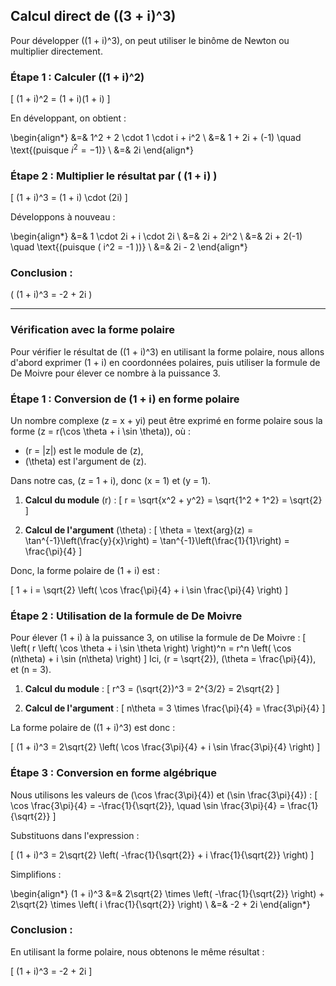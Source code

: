 ## Calcul direct de \((3 + i)^3\)


Pour développer \((1 + i)^3\), on peut utiliser le binôme de Newton ou multiplier directement.

### Étape 1 : Calculer \((1 + i)^2\)

\[
(1 + i)^2 = (1 + i)(1 + i)
\]

En développant, on obtient :

\begin{align*}
&=& 1^2 + 2 \cdot 1 \cdot i + i^2 \\
&=& 1 + 2i + (-1) \quad \text{(puisque $i^2 = -1)$} \\
&=& 2i
\end{align*}


### Étape 2 : Multiplier le résultat par \( (1 + i) \)

\[
(1 + i)^3 = (1 + i) \cdot (2i)
\]

Développons à nouveau :

\begin{align*}
&=& 1 \cdot 2i + i \cdot 2i \\
&=& 2i + 2i^2 \\
&=& 2i + 2(-1) \quad \text{(puisque \( i^2 = -1 \))} \\
&=& 2i - 2
\end{align*}

### Conclusion :

\(
(1 + i)^3 = -2 + 2i
\)

---

### Vérification avec la forme polaire


Pour vérifier le résultat de \((1 + i)^3\) en utilisant la forme polaire, nous allons d'abord exprimer \(1 + i\) en coordonnées polaires, puis utiliser la formule de De Moivre pour élever ce nombre à la puissance 3.

### Étape 1 : Conversion de \(1 + i\) en forme polaire

Un nombre complexe \(z = x + yi\) peut être exprimé en forme polaire sous la forme \(z = r(\cos \theta + i \sin \theta)\), où :
- \(r = |z|\) est le module de \(z\),
- \(\theta\) est l'argument de \(z\).

Dans notre cas, \(z = 1 + i\), donc \(x = 1\) et \(y = 1\).

1. **Calcul du module** \(r\) :
\[
r = \sqrt{x^2 + y^2} = \sqrt{1^2 + 1^2} = \sqrt{2}
\]

2. **Calcul de l'argument** \(\theta\) :
\[
\theta = \text{arg}(z) = \tan^{-1}\left(\frac{y}{x}\right) = \tan^{-1}\left(\frac{1}{1}\right) = \frac{\pi}{4}
\]

Donc, la forme polaire de \(1 + i\) est :

\[
1 + i = \sqrt{2} \left( \cos \frac{\pi}{4} + i \sin \frac{\pi}{4} \right)
\]

### Étape 2 : Utilisation de la formule de De Moivre

Pour élever \(1 + i\) à la puissance 3, on utilise la formule de De Moivre :
\[
\left( r \left( \cos \theta + i \sin \theta \right) \right)^n = r^n \left( \cos (n\theta) + i \sin (n\theta) \right)
\]
Ici, \(r = \sqrt{2}\), \(\theta = \frac{\pi}{4}\), et \(n = 3\).

1. **Calcul du module** :
\[
r^3 = (\sqrt{2})^3 = 2^{3/2} = 2\sqrt{2}
\]

2. **Calcul de l'argument** :
\[
n\theta = 3 \times \frac{\pi}{4} = \frac{3\pi}{4}
\]

La forme polaire de \((1 + i)^3\) est donc :

\[
(1 + i)^3 = 2\sqrt{2} \left( \cos \frac{3\pi}{4} + i \sin \frac{3\pi}{4} \right)
\]

### Étape 3 : Conversion en forme algébrique

Nous utilisons les valeurs de \(\cos \frac{3\pi}{4}\) et \(\sin \frac{3\pi}{4}\) :
\[
\cos \frac{3\pi}{4} = -\frac{1}{\sqrt{2}}, \quad \sin \frac{3\pi}{4} = \frac{1}{\sqrt{2}}
\]

Substituons dans l'expression :

\[
(1 + i)^3 = 2\sqrt{2} \left( -\frac{1}{\sqrt{2}} + i \frac{1}{\sqrt{2}} \right)
\]

Simplifions :


\begin{align*}
(1 + i)^3 &=& 2\sqrt{2} \times \left( -\frac{1}{\sqrt{2}} \right) + 2\sqrt{2} \times \left( i \frac{1}{\sqrt{2}} \right) \\
&=& -2 + 2i
\end{align*}

### Conclusion :

En utilisant la forme polaire, nous obtenons le même résultat :

\[
(1 + i)^3 = -2 + 2i
\]
